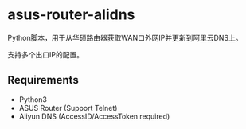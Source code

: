 # asus-router-alidns

Python脚本，用于从华硕路由器获取WAN口外网IP并更新到阿里云DNS上。

支持多个出口IP的配置。

## Requirements

- Python3
- ASUS Router (Support Telnet)
- Aliyun DNS (AccessID/AccessToken required)

